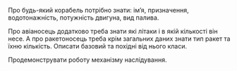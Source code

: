 Про будь-який корабель потрібно знати: ім’я, призначення, водотонажність, потужність двигуна, вид палива.

Про авіаносець додатково треба знати які літаки і в якій кількості він несе. А про ракетоносець треба крім загальних даних знати тип ракет та їхню кількість. Описати базовий та похідні від нього класи.

Продемонструвати роботу механізму наслідування.
